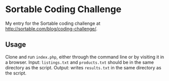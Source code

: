 # Sortable Coding Challenge

My entry for the Sortable coding challenge at http://sortable.com/blog/coding-challenge/.

## Usage

Clone and run `index.php`, either through the command line or by visiting it in a browser.
Input: `listings.txt` and `products.txt` should be in the same directory as the script.
Output: writes `results.txt` in the same directory as the script.